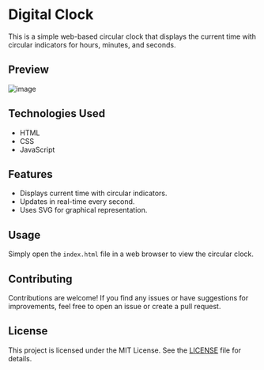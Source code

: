 # Digital Clock

This is a simple web-based circular clock that displays the current time with circular indicators for hours, minutes, and seconds.

## Preview

![image](image.jpg)

## Technologies Used

- HTML
- CSS
- JavaScript

## Features

- Displays current time with circular indicators.
- Updates in real-time every second.
- Uses SVG for graphical representation.

## Usage

Simply open the `index.html` file in a web browser to view the circular clock.

## Contributing

Contributions are welcome! If you find any issues or have suggestions for improvements, feel free to open an issue or create a pull request.

## License

This project is licensed under the MIT License. See the [LICENSE](LICENSE) file for details.

